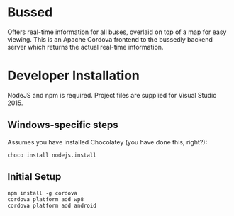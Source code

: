 ﻿# Bussed

Offers real-time information for all buses, overlaid on top of a map for easy
viewing.
This is an Apache Cordova frontend to the bussedly backend server which returns
the actual real-time information.

# Developer Installation

NodeJS and npm is required. Project files are supplied for Visual Studio 2015.

## Windows-specific steps

Assumes you have installed Chocolatey (you have done this, right?):

	choco install nodejs.install

## Initial Setup

	npm install -g cordova
	cordova platform add wp8
	cordova platform add android